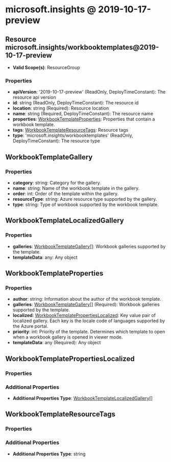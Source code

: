 # microsoft.insights @ 2019-10-17-preview

## Resource microsoft.insights/workbooktemplates@2019-10-17-preview
* **Valid Scope(s)**: ResourceGroup
### Properties
* **apiVersion**: '2019-10-17-preview' (ReadOnly, DeployTimeConstant): The resource api version
* **id**: string (ReadOnly, DeployTimeConstant): The resource id
* **location**: string (Required): Resource location
* **name**: string (Required, DeployTimeConstant): The resource name
* **properties**: [WorkbookTemplateProperties](#workbooktemplateproperties): Properties that contain a workbook template.
* **tags**: [WorkbookTemplateResourceTags](#workbooktemplateresourcetags): Resource tags
* **type**: 'microsoft.insights/workbooktemplates' (ReadOnly, DeployTimeConstant): The resource type

## WorkbookTemplateGallery
### Properties
* **category**: string: Category for the gallery.
* **name**: string: Name of the workbook template in the gallery.
* **order**: int: Order of the template within the gallery.
* **resourceType**: string: Azure resource type supported by the gallery.
* **type**: string: Type of workbook supported by the workbook template.

## WorkbookTemplateLocalizedGallery
### Properties
* **galleries**: [WorkbookTemplateGallery](#workbooktemplategallery)[]: Workbook galleries supported by the template.
* **templateData**: any: Any object

## WorkbookTemplateProperties
### Properties
* **author**: string: Information about the author of the workbook template.
* **galleries**: [WorkbookTemplateGallery](#workbooktemplategallery)[] (Required): Workbook galleries supported by the template.
* **localized**: [WorkbookTemplatePropertiesLocalized](#workbooktemplatepropertieslocalized): Key value pair of localized gallery. Each key is the locale code of languages supported by the Azure portal.
* **priority**: int: Priority of the template. Determines which template to open when a workbook gallery is opened in viewer mode.
* **templateData**: any (Required): Any object

## WorkbookTemplatePropertiesLocalized
### Properties
### Additional Properties
* **Additional Properties Type**: [WorkbookTemplateLocalizedGallery](#workbooktemplatelocalizedgallery)[]

## WorkbookTemplateResourceTags
### Properties
### Additional Properties
* **Additional Properties Type**: string


